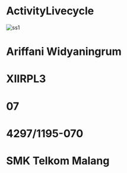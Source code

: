 # ActivityLivecycle
![ss1](https://cloud.githubusercontent.com/assets/22878029/20337283/b5f334ea-ac02-11e6-9bb2-867a3dfe182c.png)
# Ariffani Widyaningrum
# XIIRPL3
# 07
# 4297/1195-070
# SMK Telkom Malang
